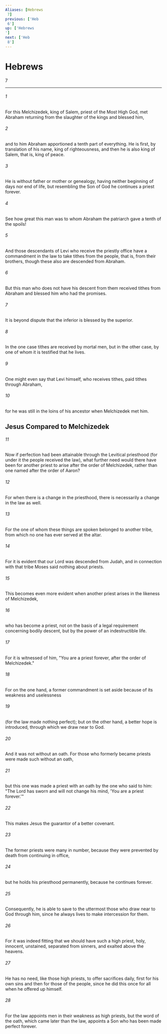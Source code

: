 ```yaml
---
Aliases: [Hebrews 7]
previous: ['Heb 6']
up: ['Hebrews']
next: ['Heb 8']
---
```

# Hebrews 7

***
 

###### 1 
For this Melchizedek, king of Salem, priest of the Most High God, met Abraham returning from the slaughter of the kings and blessed him,  

###### 2 
and to him Abraham apportioned a tenth part of everything. He is first, by translation of his name, king of righteousness, and then he is also king of Salem, that is, king of peace.  

###### 3 
He is without father or mother or genealogy, having neither beginning of days nor end of life, but resembling the Son of God he continues a priest forever.  

###### 4 
See how great this man was to whom Abraham the patriarch gave a tenth of the spoils!  

###### 5 
And those descendants of Levi who receive the priestly office have a commandment in the law to take tithes from the people, that is, from their brothers, though these also are descended from Abraham.  

###### 6 
But this man who does not have his descent from them received tithes from Abraham and blessed him who had the promises.  

###### 7 
It is beyond dispute that the inferior is blessed by the superior.  

###### 8 
In the one case tithes are received by mortal men, but in the other case, by one of whom it is testified that he lives.  

###### 9 
One might even say that Levi himself, who receives tithes, paid tithes through Abraham,  

###### 10 
for he was still in the loins of his ancestor when Melchizedek met him.  ## Jesus Compared to Melchizedek  

###### 11 
Now if perfection had been attainable through the Levitical priesthood (for under it the people received the law), what further need would there have been for another priest to arise after the order of Melchizedek, rather than one named after the order of Aaron?  

###### 12 
For when there is a change in the priesthood, there is necessarily a change in the law as well.  

###### 13 
For the one of whom these things are spoken belonged to another tribe, from which no one has ever served at the altar.  

###### 14 
For it is evident that our Lord was descended from Judah, and in connection with that tribe Moses said nothing about priests.  

###### 15 
This becomes even more evident when another priest arises in the likeness of Melchizedek,  

###### 16 
who has become a priest, not on the basis of a legal requirement concerning bodily descent, but by the power of an indestructible life.  

###### 17 
For it is witnessed of him, "You are a priest forever,  after the order of Melchizedek."  

###### 18 
For on the one hand, a former commandment is set aside because of its weakness and uselessness  

###### 19 
(for the law made nothing perfect); but on the other hand, a better hope is introduced, through which we draw near to God.  

###### 20 
And it was not without an oath. For those who formerly became priests were made such without an oath,  

###### 21 
but this one was made a priest with an oath by the one who said to him: "The Lord has sworn  and will not change his mind,  'You are a priest forever.'"  

###### 22 
This makes Jesus the guarantor of a better covenant.  

###### 23 
The former priests were many in number, because they were prevented by death from continuing in office,  

###### 24 
but he holds his priesthood permanently, because he continues forever.  

###### 25 
Consequently, he is able to save to the uttermost those who draw near to God through him, since he always lives to make intercession for them.  

###### 26 
For it was indeed fitting that we should have such a high priest, holy, innocent, unstained, separated from sinners, and exalted above the heavens.  

###### 27 
He has no need, like those high priests, to offer sacrifices daily, first for his own sins and then for those of the people, since he did this once for all when he offered up himself.  

###### 28 
For the law appoints men in their weakness as high priests, but the word of the oath, which came later than the law, appoints a Son who has been made perfect forever.
